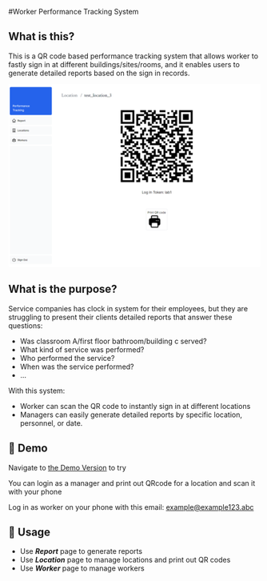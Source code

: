#Worker Performance Tracking System

## What is this?

This is a QR code based performance tracking system that allows worker to fastly sign in at different buildings/sites/rooms, and it enables users to generate detailed reports based on the sign in records.

<img src="readme\qr-code.png" alt="QR code" width="800"/>

## What is the purpose?

Service companies has clock in system for their employees, but they are struggling to present their clients detailed reports that answer these questions:

- Was classroom A/first floor bathroom/building c served?
- What kind of service was performed?
- Who performed the service?
- When was the service performed?
- ...

With this system:

- Worker can scan the QR code to instantly sign in at different locations
- Managers can easily generate detailed reports by specific location, personnel, or date.

## 🚀 Demo

Navigate to [the Demo Version](https://worker-performance-tracking-system.vercel.app/login/manager) to try

You can login as a manager and print out QRcode for a location and scan it with your phone

Log in as worker on your phone with this email: example@example123.abc

## 📖 Usage

- Use ***Report*** page to generate reports
- Use ***Location*** page to manage locations and print out QR codes
- Use ***Worker*** page to manage workers
